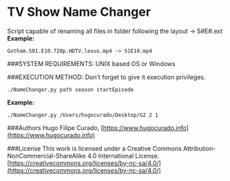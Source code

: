 # TV Show Name Changer
Script capable of renaming all files in folder following the layout -> S#E#.ext 
**Example:**
```
Gotham.S01.E10.720p.HDTV.lexus.mp4 -> S1E10.mp4
```
###SYSTEM REQUIREMENTS:
UNIX based OS or Windows

###EXECUTION METHOD:
Don't forget to give it execution privileges.
```
./NameChanger.py path season startEpisode
```
**Example:**
```
./NameChanger.py /Users/hugocurado/Desktop/G2 2 1
```
###Authors
Hugo Filipe Curado, [https://www.hugocurado.info](https://www.hugocurado.info)

###License
This work is licensed under a Creative Commons Attribution-NonCommercial-ShareAlike 4.0 International License.
[https://creativecommons.org/licenses/by-nc-sa/4.0/](https://creativecommons.org/licenses/by-nc-sa/4.0/)
